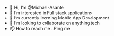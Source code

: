- 👋 Hi, I’m @Michael-Asante
- 👀 I’m interested in Full stack applications
- 🌱 I’m currently learning Mobile App Development
- 💞️ I’m looking to collaborate on anything tech
- 📫 How to reach me ..Ping me

<!---
Michael-Asante/Michael-Asante is a ✨ special ✨ repository because its `README.md` (this file) appears on your GitHub profile.
You can click the Preview link to take a look at your changes.
--->
